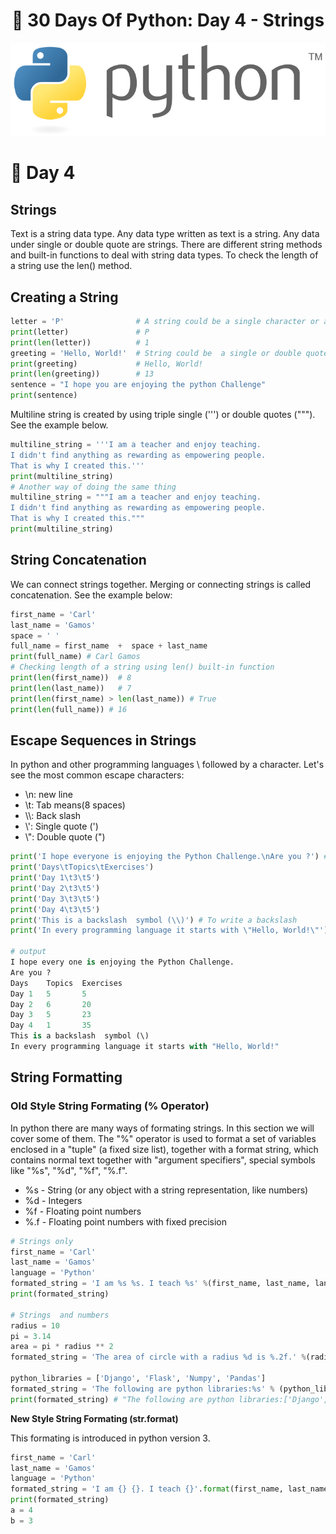 <h1 align="center">🐍 30 Days Of Python: Day 4 - Strings</h1>

<img src="https://github.com/cjgamos/30-Days-of-Python/blob/main/img/729px-Python_logo_and_wordmark.svg.png">

# 📘 Day 4

## Strings
Text is a string data type. Any data type written as text is a string. Any data under single or double quote are strings. There are different string methods and built-in functions to deal with string data types. To check the length of a string use the len() method.

## Creating a String
```python
letter = 'P'                # A string could be a single character or a bunch of texts
print(letter)               # P
print(len(letter))          # 1
greeting = 'Hello, World!'  # String could be  a single or double quote,"Hello, World!"
print(greeting)             # Hello, World!
print(len(greeting))        # 13
sentence = "I hope you are enjoying the python Challenge"
print(sentence)
```
Multiline string is created by using triple single (''') or double quotes ("""). See the example below.
```python
multiline_string = '''I am a teacher and enjoy teaching.
I didn't find anything as rewarding as empowering people.
That is why I created this.'''
print(multiline_string)
# Another way of doing the same thing
multiline_string = """I am a teacher and enjoy teaching.
I didn't find anything as rewarding as empowering people.
That is why I created this."""
print(multiline_string)
```
## String Concatenation

We can connect strings together. Merging or connecting strings is called concatenation. See the example below:

```python
first_name = 'Carl'
last_name = 'Gamos'
space = ' '
full_name = first_name  +  space + last_name
print(full_name) # Carl Gamos
# Checking length of a string using len() built-in function
print(len(first_name))  # 8
print(len(last_name))   # 7
print(len(first_name) > len(last_name)) # True
print(len(full_name)) # 16
```
## Escape Sequences in Strings
In python and other programming languages \ followed by a character. Let's see the most common escape characters:

* \n: new line
* \t: Tab means(8 spaces)
* \\\\\: Back slash
* \\': Single quote (')
* \\": Double quote (")

```python
print('I hope everyone is enjoying the Python Challenge.\nAre you ?') # line break
print('Days\tTopics\tExercises')
print('Day 1\t3\t5')
print('Day 2\t3\t5')
print('Day 3\t3\t5')
print('Day 4\t3\t5')
print('This is a backslash  symbol (\\)') # To write a backslash
print('In every programming language it starts with \"Hello, World!\"')

# output
I hope every one is enjoying the Python Challenge.
Are you ?
Days	Topics	Exercises
Day 1	5	    5
Day 2	6	    20
Day 3	5	    23
Day 4	1	    35
This is a backslash  symbol (\)
In every programming language it starts with "Hello, World!"
```
## String Formatting
### Old Style String Formating (% Operator)
In python there are many ways of formating strings. In this section we will cover some of them. The "%" operator is used to format a set of variables enclosed in a "tuple" (a fixed size list), together with a format string, which contains normal text together with "argument specifiers", special symbols like "%s", "%d", "%f", "%.f".
* %s - String (or any object with a string representation, like numbers)
* %d - Integers
* %f - Floating point numbers
* %.f - Floating point numbers with fixed precision
```python
# Strings only
first_name = 'Carl'
last_name = 'Gamos'
language = 'Python'
formated_string = 'I am %s %s. I teach %s' %(first_name, last_name, language)
print(formated_string)

# Strings  and numbers
radius = 10
pi = 3.14
area = pi * radius ** 2
formated_string = 'The area of circle with a radius %d is %.2f.' %(radius, area) # 2 refers the 2 significant digits after the point

python_libraries = ['Django', 'Flask', 'Numpy', 'Pandas']
formated_string = 'The following are python libraries:%s' % (python_libraries)
print(formated_string) # "The following are python libraries:['Django', 'Flask', 'Numpy', 'Pandas']"
```

**New Style String Formating (str.format)**

This formating is introduced in python version 3.
```python
first_name = 'Carl'
last_name = 'Gamos'
language = 'Python'
formated_string = 'I am {} {}. I teach {}'.format(first_name, last_name, language)
print(formated_string)
a = 4
b = 3
```
